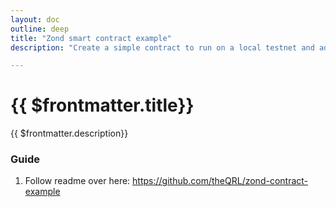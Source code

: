 ```yaml
---
layout: doc
outline: deep
title: "Zond smart contract example"
description: "Create a simple contract to run on a local testnet and add to the web3 web wallet"

---
```



# {{ $frontmatter.title}}

{{ $frontmatter.description}}

### Guide

1. Follow readme over here: https://github.com/theQRL/zond-contract-example
